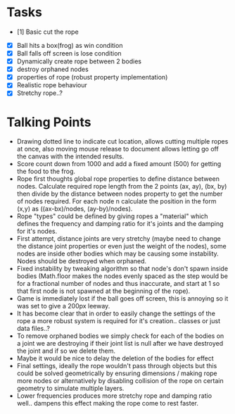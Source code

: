 # Tasks
- [1] Basic cut the rope
- [x] Ball hits a box(frog) as win condition
- [x] Ball falls off screen is lose condition
- [x] Dynamically create rope between 2 bodies
- [x] destroy orphaned nodes
- [x] properties of rope (robust property implementation)
- [x] Realistic rope behaviour 
- [x] Stretchy rope..?

# Talking Points
- Drawing dotted line to indicate cut location, allows cutting multiple ropes at once, also moving mouse release to document allows letting go off the canvas with the intended results.
- Score count down from 1000 and add a fixed amount (500) for getting the food to the frog.
- Rope first thoughts global rope properties to define distance between nodes. Calculate required rope length from the 2 points (ax, ay), (bx, by) then divide by the distance between nodes property to get the number of nodes required. For each node n calculate the position in the form (x,y) as ((ax-bx)/nodes, (ay-by)/nodes).
- Rope "types" could be defined by giving ropes a "material" which defines the frequency and damping ratio for it's joints and the damping for it's nodes.
- First attempt, distance joints are very stretchy (maybe need to change the distance joint properties or even just the weight of the nodes), some nodes are inside other bodies which may be causing some instability. Nodes should be destroyed when orphaned.
- Fixed instability by tweaking algorithm so that node's don't spawn inside bodies (Math.floor makes the nodes evenly spaced as the step would be for a fractional number of nodes and thus inaccurate, and start at 1 so that first node is not spawned at the beginning of the rope).
- Game is immediately lost if the ball goes off screen, this is annoying so it was set to give a 200px leeway.
- It has become clear that in order to easily change the settings of the rope a more robust system is required for it's creation.. classes or just data files..?
- To remove orphaned bodies we simply check for each of the bodies on a joint we are destroying if their joint list is null after we have destroyed the joint and if so we delete them.
- Maybe it would be nice to delay the deletion of the bodies for effect
- Final settings, ideally the rope wouldn't pass through objects but this could be solved geometrically by ensuring dimensions / making rope more nodes or alternatively by disabling collision of the rope on certain geometry to simulate multiple layers.
- Lower frequencies produces more stretchy rope and damping ratio well.. dampens this effect making the rope come to rest faster.
